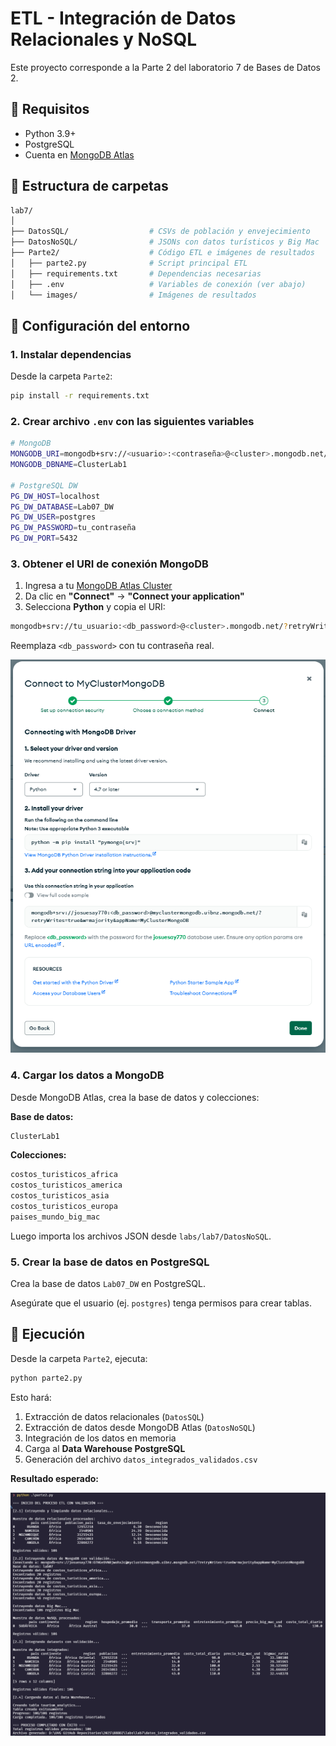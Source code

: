 # ETL - Integración de Datos Relacionales y NoSQL

Este proyecto corresponde a la Parte 2 del laboratorio 7 de Bases de Datos 2.

## 📌 Requisitos

- Python 3.9+
- PostgreSQL
- Cuenta en [MongoDB Atlas](https://cloud.mongodb.com)

## 📁 Estructura de carpetas

```bash
lab7/
│
├── DatosSQL/                  # CSVs de población y envejecimiento
├── DatosNoSQL/                # JSONs con datos turísticos y Big Mac
├── Parte2/                    # Código ETL e imágenes de resultados
│   ├── parte2.py              # Script principal ETL
│   ├── requirements.txt       # Dependencias necesarias
│   ├── .env                   # Variables de conexión (ver abajo)
│   └── images/                # Imágenes de resultados

```

## 🔧 Configuración del entorno

### 1. Instalar dependencias

Desde la carpeta `Parte2`:

```bash
pip install -r requirements.txt
```

### 2. Crear archivo `.env` con las siguientes variables

```bash
# MongoDB
MONGODB_URI=mongodb+srv://<usuario>:<contraseña>@<cluster>.mongodb.net/?retryWrites=true&w=majority&appName=<ClusterName>
MONGODB_DBNAME=ClusterLab1

# PostgreSQL DW
PG_DW_HOST=localhost
PG_DW_DATABASE=Lab07_DW
PG_DW_USER=postgres
PG_DW_PASSWORD=tu_contraseña
PG_DW_PORT=5432
```

### 3. Obtener el URI de conexión MongoDB

1. Ingresa a tu [MongoDB Atlas Cluster](https://cloud.mongodb.com)
2. Da clic en **"Connect"** → **"Connect your application"**
3. Selecciona **Python** y copia el URI:

```bash
mongodb+srv://tu_usuario:<db_password>@<cluster>.mongodb.net/?retryWrites=true&w=majority
```

Reemplaza `<db_password>` con tu contraseña real.

![Uri MongoDB](./images/conection_mongo_db.png)

### 4. Cargar los datos a MongoDB

Desde MongoDB Atlas, crea la base de datos y colecciones:

**Base de datos:**

```bash
ClusterLab1
```

**Colecciones:**

```bash
costos_turisticos_africa
costos_turisticos_america
costos_turisticos_asia
costos_turisticos_europa
paises_mundo_big_mac
```

Luego importa los archivos JSON desde `labs/lab7/DatosNoSQL`.

### 5. Crear la base de datos en PostgreSQL

Crea la base de datos `Lab07_DW` en PostgreSQL.

Asegúrate que el usuario (ej. `postgres`) tenga permisos para crear tablas.

## 🚀 Ejecución

Desde la carpeta `Parte2`, ejecuta:

```bash
python parte2.py
```

Esto hará:

1. Extracción de datos relacionales (`DatosSQL`)
2. Extracción de datos desde MongoDB Atlas (`DatosNoSQL`)
3. Integración de los datos en memoria
4. Carga al **Data Warehouse PostgreSQL**
5. Generación del archivo `datos_integrados_validados.csv`

**Resultado esperado:**

![Resultado Parte 2](./images/result_part2.png)
